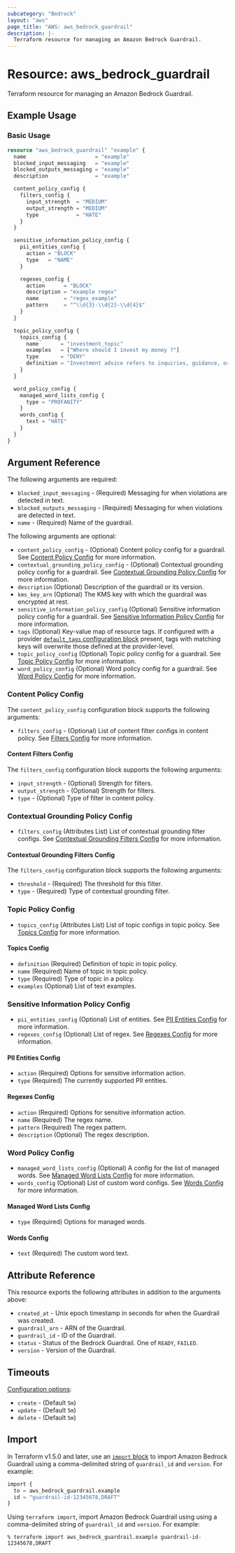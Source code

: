 ```yaml
---
subcategory: "Bedrock"
layout: "aws"
page_title: "AWS: aws_bedrock_guardrail"
description: |-
  Terraform resource for managing an Amazon Bedrock Guardrail.
---
```


# Resource: aws_bedrock_guardrail

Terraform resource for managing an Amazon Bedrock Guardrail.

## Example Usage

### Basic Usage

```terraform
resource "aws_bedrock_guardrail" "example" {
  name                      = "example"
  blocked_input_messaging   = "example"
  blocked_outputs_messaging = "example"
  description               = "example"

  content_policy_config {
    filters_config {
      input_strength  = "MEDIUM"
      output_strength = "MEDIUM"
      type            = "HATE"
    }
  }

  sensitive_information_policy_config {
    pii_entities_config {
      action = "BLOCK"
      type   = "NAME"
    }

    regexes_config {
      action      = "BLOCK"
      description = "example regex"
      name        = "regex_example"
      pattern     = "^\\d{3}-\\d{2}-\\d{4}$"
    }
  }

  topic_policy_config {
    topics_config {
      name       = "investment_topic"
      examples   = ["Where should I invest my money ?"]
      type       = "DENY"
      definition = "Investment advice refers to inquiries, guidance, or recommendations regarding the management or allocation of funds or assets with the goal of generating returns ."
    }
  }

  word_policy_config {
    managed_word_lists_config {
      type = "PROFANITY"
    }
    words_config {
      text = "HATE"
    }
  }
}
```

## Argument Reference

The following arguments are required:

* `blocked_input_messaging` - (Required) Messaging for when violations are detected in text.
* `blocked_outputs_messaging` - (Required) Messaging for when violations are detected in text.
* `name` - (Required) Name of the guardrail.

The following arguments are optional:

* `content_policy_config` - (Optional) Content policy config for a guardrail. See [Content Policy Config](#content-policy-config) for more information.
* `contextual_grounding_policy_config` - (Optional) Contextual grounding policy config for a guardrail. See [Contextual Grounding Policy Config](#contextual-grounding-policy-config) for more information.
* `description` (Optional) Description of the guardrail or its version.
* `kms_key_arn` (Optional) The KMS key with which the guardrail was encrypted at rest.
* `sensitive_information_policy_config` (Optional) Sensitive information policy config for a guardrail. See [Sensitive Information Policy Config](#sensitive-information-policy-config) for more information.
* `tags` (Optional) Key-value map of resource tags. If configured with a provider [`default_tags` configuration block](https://registry.terraform.io/providers/hashicorp/aws/latest/docs#default_tags-configuration-block) present, tags with matching keys will overwrite those defined at the provider-level.
* `topic_policy_config` (Optional) Topic policy config for a guardrail. See [Topic Policy Config](#topic-policy-config) for more information.
* `word_policy_config` (Optional) Word policy config for a guardrail. See [Word Policy Config](#word-policy-config) for more information.

### Content Policy Config

The `content_policy_config` configuration block supports the following arguments:

* `filters_config` - (Optional) List of content filter configs in content policy. See [Filters Config](#content-filters-config) for more information.

#### Content Filters Config

The `filters_config` configuration block supports the following arguments:

* `input_strength` - (Optional) Strength for filters.
* `output_strength` - (Optional) Strength for filters.
* `type` - (Optional) Type of filter in content policy.

### Contextual Grounding Policy Config

* `filters_config` (Attributes List) List of contextual grounding filter configs. See [Contextual Grounding Filters Config](#contextual-grounding-filters-config) for more information.

#### Contextual Grounding Filters Config

The `filters_config` configuration block supports the following arguments:

* `threshold` - (Required) The threshold for this filter.
* `type` - (Required) Type of contextual grounding filter.

### Topic Policy Config

* `topics_config` (Attributes List) List of topic configs in topic policy. See [Topics Config](#topics-config) for more information.

#### Topics Config

* `definition` (Required) Definition of topic in topic policy.
* `name` (Required) Name of topic in topic policy.
* `type` (Required) Type of topic in a policy.
* `examples` (Optional) List of text examples.

### Sensitive Information Policy Config

* `pii_entities_config` (Optional) List of entities. See [PII Entities Config](#pii-entities-config) for more information.
* `regexes_config` (Optional) List of regex. See [Regexes Config](#regexes-config) for more information.

#### PII Entities Config

* `action` (Required) Options for sensitive information action.
* `type` (Required) The currently supported PII entities.

#### Regexes Config

* `action` (Required) Options for sensitive information action.
* `name` (Required) The regex name.
* `pattern` (Required) The regex pattern.
* `description` (Optional) The regex description.

### Word Policy Config

* `managed_word_lists_config` (Optional) A config for the list of managed words. See [Managed Word Lists Config](#managed-word-lists-config) for more information.
* `words_config` (Optional) List of custom word configs. See [Words Config](#words-config) for more information.

#### Managed Word Lists Config

* `type` (Required) Options for managed words.

#### Words Config

* `text` (Required) The custom word text.

## Attribute Reference

This resource exports the following attributes in addition to the arguments above:

* `created_at` - Unix epoch timestamp in seconds for when the Guardrail was created.
* `guardrail_arn` - ARN of the Guardrail.
* `guardrail_id` - ID of the Guardrail.
* `status` - Status of the Bedrock Guardrail. One of `READY`, `FAILED`.
* `version` - Version of the Guardrail.

## Timeouts

[Configuration options](https://developer.hashicorp.com/terraform/language/resources/syntax#operation-timeouts):

* `create` - (Default `5m`)
* `update` - (Default `5m`)
* `delete` - (Default `5m`)

## Import

In Terraform v1.5.0 and later, use an [`import` block](https://developer.hashicorp.com/terraform/language/import) to import Amazon Bedrock Guardrail using a comma-delimited string of `guardrail_id` and `version`. For example:

```terraform
import {
  to = aws_bedrock_guardrail.example
  id = "guardrail-id-12345678,DRAFT"
}
```

Using `terraform import`, import Amazon Bedrock Guardrail using using a comma-delimited string of `guardrail_id` and `version`. For example:

```console
% terraform import aws_bedrock_guardrail.example guardrail-id-12345678,DRAFT
```
